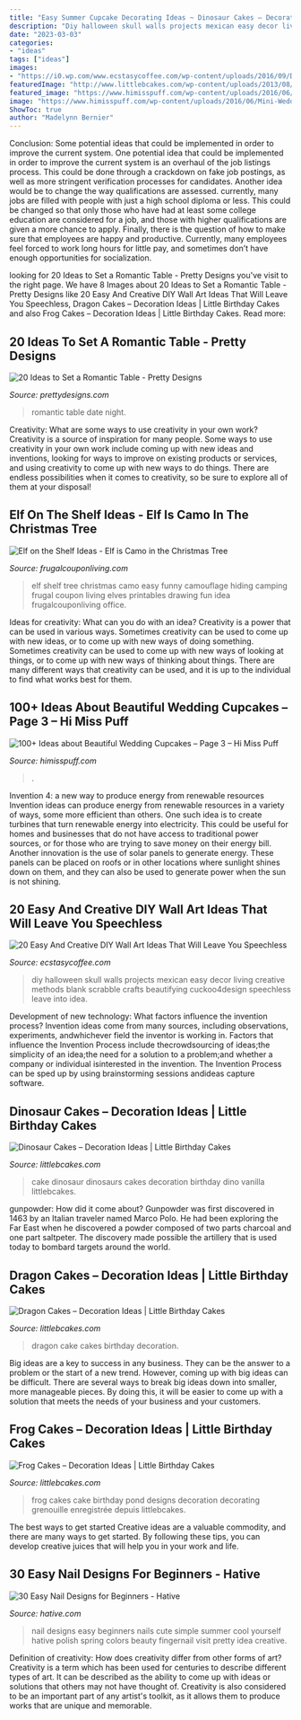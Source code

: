 ```yaml
---
title: "Easy Summer Cupcake Decorating Ideas ~ Dinosaur Cakes – Decoration Ideas"
description: "Diy halloween skull walls projects mexican easy decor living creative methods blank scrabble crafts beautifying cuckoo4design speechless leave into idea"
date: "2023-03-03"
categories:
- "ideas"
tags: ["ideas"]
images:
- "https://i0.wp.com/www.ecstasycoffee.com/wp-content/uploads/2016/09/DIY-skull-wall-art.jpg"
featuredImage: "http://www.littlebcakes.com/wp-content/uploads/2013/08/Dragon-Cake.jpg"
featured_image: "https://www.himisspuff.com/wp-content/uploads/2016/06/Mini-Wedding-Cake-Wedding-Cupcake-33.jpg"
image: "https://www.himisspuff.com/wp-content/uploads/2016/06/Mini-Wedding-Cake-Wedding-Cupcake-33.jpg"
ShowToc: true
author: "Madelynn Bernier"
---
```



Conclusion: Some potential ideas that could be implemented in order to improve the current system.
One potential idea that could be implemented in order to improve the current system is an overhaul of the job listings process. This could be done through a crackdown on fake job postings, as well as more stringent verification processes for candidates. Another idea would be to change the way qualifications are assessed. currently, many jobs are filled with people with just a high school diploma or less. This could be changed so that only those who have had at least some college education are considered for a job, and those with higher qualifications are given a more chance to apply. Finally, there is the question of how to make sure that employees are happy and productive. Currently, many employees feel forced to work long hours for little pay, and sometimes don’t have enough opportunities for socialization.

	

		
looking for 20 Ideas to Set a Romantic Table - Pretty Designs you've visit to the right page. We have 8 Images about 20 Ideas to Set a Romantic Table - Pretty Designs like 20 Easy And Creative DIY Wall Art Ideas That Will Leave You Speechless, Dragon Cakes – Decoration Ideas | Little Birthday Cakes and also Frog Cakes – Decoration Ideas | Little Birthday Cakes. Read more:
		
    
## 20 Ideas To Set A Romantic Table - Pretty Designs

<img loading=lazy src="https://www.prettydesigns.com/wp-content/uploads/2015/08/20-ideas-to-set-a-romantic-table13.jpg" onerror="this.onerror=null;this.src='https://tse2.mm.bing.net/th?id=OIP.2IQ7SrVe--TlzsIdek4c3wHaLI&amp;pid=15.1';" alt="20 Ideas to Set a Romantic Table - Pretty Designs">

_Source: prettydesigns.com_

>romantic table date night. 

	

Creativity: What are some ways to use creativity in your own work?
Creativity is a source of inspiration for many people. Some ways to use creativity in your own work include coming up with new ideas and inventions, looking for ways to improve on existing products or services, and using creativity to come up with new ways to do things. There are endless possibilities when it comes to creativity, so be sure to explore all of them at your disposal!

    
## Elf On The Shelf Ideas - Elf Is Camo In The Christmas Tree

<img loading=lazy src="http://www.frugalcouponliving.com/wp-content/uploads/2014/11/Elf-on-the-shelf-ideas-camo-frugal-coupon-living.jpg" onerror="this.onerror=null;this.src='https://tse2.mm.bing.net/th?id=OIP.7r37pjWjbchiaOhq1IXnjgHaLH&amp;pid=15.1';" alt="Elf on the Shelf Ideas - Elf is Camo in the Christmas Tree">

_Source: frugalcouponliving.com_

>elf shelf tree christmas camo easy funny camouflage hiding camping frugal coupon living elves printables drawing fun idea frugalcouponliving office. 

	

Ideas for creativity: What can you do with an idea?
Creativity is a power that can be used in various ways. Sometimes creativity can be used to come up with new ideas, or to come up with new ways of doing something. Sometimes creativity can be used to come up with new ways of looking at things, or to come up with new ways of thinking about things. There are many different ways that creativity can be used, and it is up to the individual to find what works best for them.

    
## 100+ Ideas About Beautiful Wedding Cupcakes – Page 3 – Hi Miss Puff

<img loading=lazy src="https://www.himisspuff.com/wp-content/uploads/2016/06/Mini-Wedding-Cake-Wedding-Cupcake-33.jpg" onerror="this.onerror=null;this.src='https://tse4.mm.bing.net/th?id=OIP.N5hz4T-mtjEXJcGHIGee3wAAAA&amp;pid=15.1';" alt="100+ Ideas about Beautiful Wedding Cupcakes – Page 3 – Hi Miss Puff">

_Source: himisspuff.com_

>. 

	

Invention 4: a new way to produce energy from renewable resources
Invention ideas can produce energy from renewable resources in a variety of ways, some more efficient than others. One such idea is to create turbines that turn renewable energy into electricity. This could be useful for homes and businesses that do not have access to traditional power sources, or for those who are trying to save money on their energy bill. Another innovation is the use of solar panels to generate energy. These panels can be placed on roofs or in other locations where sunlight shines down on them, and they can also be used to generate power when the sun is not shining.

    
## 20 Easy And Creative DIY Wall Art Ideas That Will Leave You Speechless

<img loading=lazy src="https://i0.wp.com/www.ecstasycoffee.com/wp-content/uploads/2016/09/DIY-skull-wall-art.jpg" onerror="this.onerror=null;this.src='https://tse3.mm.bing.net/th?id=OIP.PFbWMQtR5nAiCjZckOa2YgHaLD&amp;pid=15.1';" alt="20 Easy And Creative DIY Wall Art Ideas That Will Leave You Speechless">

_Source: ecstasycoffee.com_

>diy halloween skull walls projects mexican easy decor living creative methods blank scrabble crafts beautifying cuckoo4design speechless leave into idea. 

	

Development of new technology: What factors influence the invention process?
Invention ideas come from many sources, including observations, experiments, andwhichever field the inventor is working in. Factors that influence the Invention Process include thecrowdsourcing of ideas;the simplicity of an idea;the need for a solution to a problem;and whether a company or individual isinterested in the invention. The Invention Process can be sped up by using brainstorming sessions andideas capture software.

    
## Dinosaur Cakes – Decoration Ideas | Little Birthday Cakes

<img loading=lazy src="http://www.littlebcakes.com/wp-content/uploads/2013/08/Dinosaurs-Cake.jpg" onerror="this.onerror=null;this.src='https://tse3.mm.bing.net/th?id=OIP.Nxhftm_HI0-gY88QRBSKhQHaGf&amp;pid=15.1';" alt="Dinosaur Cakes – Decoration Ideas | Little Birthday Cakes">

_Source: littlebcakes.com_

>cake dinosaur dinosaurs cakes decoration birthday dino vanilla littlebcakes. 

	

gunpowder: How did it come about?
Gunpowder was first discovered in 1463 by an Italian traveler named Marco Polo. He had been exploring the Far East when he discovered a powder composed of two parts charcoal and one part saltpeter. The discovery made possible the artillery that is used today to bombard targets around the world.

    
## Dragon Cakes – Decoration Ideas | Little Birthday Cakes

<img loading=lazy src="http://www.littlebcakes.com/wp-content/uploads/2013/08/Dragon-Cake.jpg" onerror="this.onerror=null;this.src='https://tse3.mm.bing.net/th?id=OIP.dN9AVJ2hXeSdbZrWBD3H9wHaFw&amp;pid=15.1';" alt="Dragon Cakes – Decoration Ideas | Little Birthday Cakes">

_Source: littlebcakes.com_

>dragon cake cakes birthday decoration. 

	

Big ideas are a key to success in any business. They can be the answer to a problem or the start of a new trend. However, coming up with big ideas can be difficult. There are several ways to break big ideas down into smaller, more manageable pieces. By doing this, it will be easier to come up with a solution that meets the needs of your business and your customers.

    
## Frog Cakes – Decoration Ideas | Little Birthday Cakes

<img loading=lazy src="http://www.littlebcakes.com/wp-content/uploads/2014/01/Frog-Cake.jpg" onerror="this.onerror=null;this.src='https://tse2.mm.bing.net/th?id=OIP.BdMfWyj1LH4Pk9g_eY3XQAHaEK&amp;pid=15.1';" alt="Frog Cakes – Decoration Ideas | Little Birthday Cakes">

_Source: littlebcakes.com_

>frog cakes cake birthday pond designs decoration decorating grenouille enregistrée depuis littlebcakes. 

	

The best ways to get started
Creative ideas are a valuable commodity, and there are many ways to get started. By following these tips, you can develop creative juices that will help you in your work and life.

    
## 30 Easy Nail Designs For Beginners - Hative

<img loading=lazy src="https://hative.com/wp-content/uploads/2014/11/easy-nail-designs/10-easy-nail-designs-for-beginners.jpg" onerror="this.onerror=null;this.src='https://tse3.mm.bing.net/th?id=OIP.ecU7DHnwjSRTy89qLPMjcwHaKe&amp;pid=15.1';" alt="30 Easy Nail Designs for Beginners - Hative">

_Source: hative.com_

>nail designs easy beginners nails cute simple summer cool yourself hative polish spring colors beauty fingernail visit pretty idea creative. 

	

Definition of creativity: How does creativity differ from other forms of art?
Creativity is a term which has been used for centuries to describe different types of art. It can be described as the ability to come up with ideas or solutions that others may not have thought of. Creativity is also considered to be an important part of any artist's toolkit, as it allows them to produce works that are unique and memorable.

